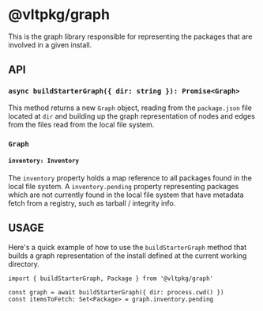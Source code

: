 # @vltpkg/graph

This is the graph library responsible for representing the packages
that are involved in a given install.

## API

### `async buildStarterGraph({ dir: string }): Promise<Graph>`

This method returns a new `Graph` object, reading from the `package.json`
file located at `dir` and building up the graph representation of nodes
and edges from the files read from the local file system.

### `Graph`

#### `inventory: Inventory`

The `inventory` property holds a map reference to all packages found
in the local file system. A `inventory.pending` property representing
packages which are not currently found in the local file system that
have metadata fetch from a registry, such as tarball / integrity info.

## USAGE

Here's a quick example of how to use the `buildStarterGraph` method that
builds a graph representation of the install defined at the current working
directory.

```
import { buildStarterGraph, Package } from '@vltpkg/graph'

const graph = await buildStarterGraph({ dir: process.cwd() })
const itemsToFetch: Set<Package> = graph.inventory.pending
```
